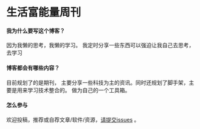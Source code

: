 # 生活富能量周刊



#### 我为什么要写这个博客？

因为我懒的思考，我懒的学习。 我定时分享一些东西可以强迫让我自己去思考，去学习

#### 博客都会有哪些内容？

目前规划了的是期刊， 主要分享一些科技为主的资讯。同时还规划了脚手架，主要是用来学习技术整合的。 做为自己的一个工具箱。

#### 怎么参与

欢迎投稿，推荐或自荐文章/软件/资源，[请提交issues](https://github.com/canghaihongxin/weekly/issues) 。









